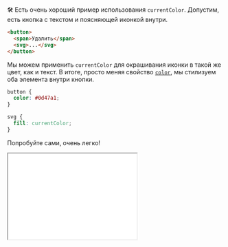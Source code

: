 🛠 Есть очень хороший пример использования `currentColor`. Допустим, есть кнопка с текстом и поясняющей иконкой внутри.

```html
<button>
  <span>Удалить</span>
  <svg>...</svg>
</button>
```

Мы можем применить `currentColor` для окрашивания иконки в такой же цвет, как и текст. В итоге, просто меняя свойство [`color`](/css/color), мы стилизуем оба элемента внутри кнопки.

```css
button {
  color: #0d47a1;
}

svg {
  fill: currentColor;
}
```

Попробуйте сами, очень легко!

<iframe title="Пример с кнопкой" src="demos/interactive/" height="200"></iframe>
